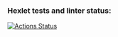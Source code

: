 ### Hexlet tests and linter status:
[![Actions Status](https://github.com/AnnaGurina/qa-engineer-project-84/workflows/hexlet-check/badge.svg)](https://github.com/AnnaGurina/qa-engineer-project-84/actions)